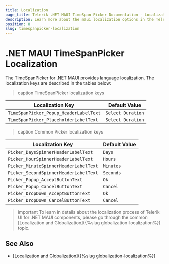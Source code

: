 ```yaml
---
title: Localization
page_title: Telerik .NET MAUI TimeSpan Picker Documentation - Localization
description: Learn more about the maui localization options in the Telerik UI for .NET MAUI TimeSpanPicker control.
position: 8
slug: timespanpicker-localization
---
```


# .NET MAUI ТimeSpanPicker Localization

The ТimeSpanPicker for .NET MAUI provides language localization. The localization keys are described in the tables below:

>caption TimeSpanPicker localization keys

| Localization Key | Default Value |
| -----------------| ------------- |
| `TimeSpanPicker_Popup_HeaderLabelText`  | `Select Duration` |
| `TimeSpanPicker_PlaceholderLabelText`  | `Select Duration` |

>caption Common Picker localization keys

| Localization Key | Default Value |
| -----------------| ------------- |
| `Picker_DaysSpinnerHeaderLabelText` | `Days` |
| `Picker_HourSpinnerHeaderLabelText` | `Hours` |
| `Picker_MinuteSpinnerHeaderLabelText` | `Minutes` |
| `Picker_SecondSpinnerHeaderLabelText` | `Seconds` |
| `Picker_Popup_AcceptButtonText` | `Ok` |
| `Picker_Popup_CancelButtonText` | `Cancel` |
| `Picker_DropDown_AcceptButtonText`  | `Ok` |
| `Picker_DropDown_CancelButtonText`  | `Cancel` |

> important To learn in details about the localization process of Telerik UI for .NET MAUI components, please go through the common [Localization and Globalization]({%slug globalization-localization%}) topic.

## See Also

* [Localization and Globalization]({%slug globalization-localization%})
